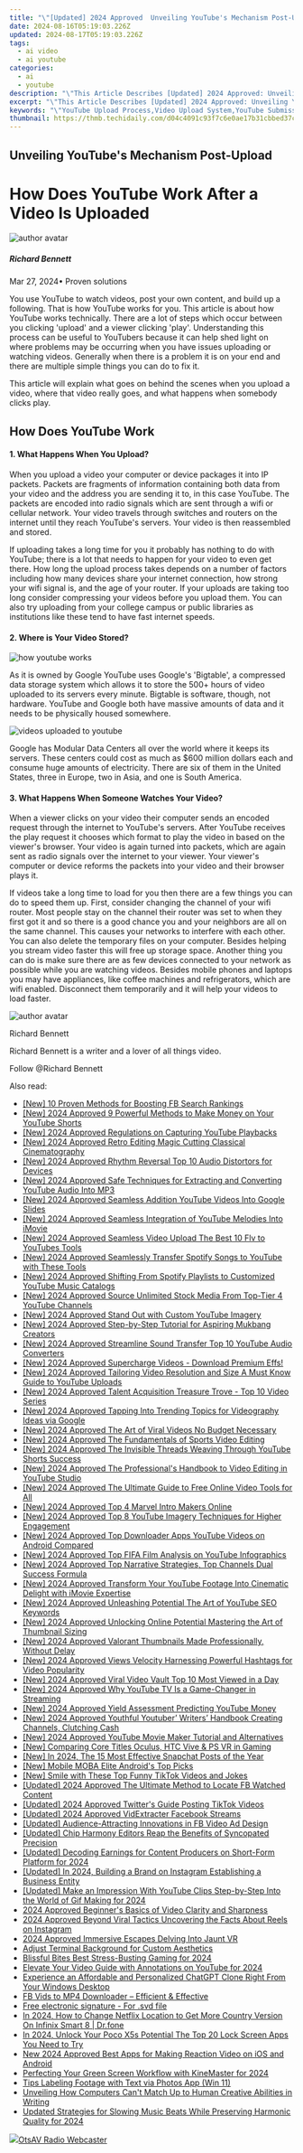 ```yaml
---
title: "\"[Updated] 2024 Approved  Unveiling YouTube's Mechanism Post-Upload\""
date: 2024-08-16T05:19:03.226Z
updated: 2024-08-17T05:19:03.226Z
tags:
  - ai video
  - ai youtube
categories:
  - ai
  - youtube
description: "\"This Article Describes [Updated] 2024 Approved: Unveiling YouTube's Mechanism Post-Upload\""
excerpt: "\"This Article Describes [Updated] 2024 Approved: Unveiling YouTube's Mechanism Post-Upload\""
keywords: "\"YouTube Upload Process,Video Upload System,YouTube Submission Protocol,Media Onboarding on YouTube,Content Delivery Post-Upload,YouTube Storage Mechanics,Streaming Platform Handling\""
thumbnail: https://thmb.techidaily.com/d04c4091c93f7c6e0ae17b31cbbed37cb1d18932b8605027dfc827051ad0a043.jpg
---
```


## Unveiling YouTube's Mechanism Post-Upload

# How Does YouTube Work After a Video Is Uploaded

![author avatar](https://images.wondershare.com/filmora/article-images/richard-bennett.jpg)

##### Richard Bennett

 Mar 27, 2024• Proven solutions

You use YouTube to watch videos, post your own content, and build up a following. That is how YouTube works for you. This article is about how YouTube works technically. There are a lot of steps which occur between you clicking 'upload' and a viewer clicking 'play'. Understanding this process can be useful to YouTubers because it can help shed light on where problems may be occurring when you have issues uploading or watching videos. Generally when there is a problem it is on your end and there are multiple simple things you can do to fix it.

This article will explain what goes on behind the scenes when you upload a video, where that video really goes, and what happens when somebody clicks play.

## How Does YouTube Work

#### 1\. What Happens When You Upload?

When you upload a video your computer or device packages it into IP packets. Packets are fragments of information containing both data from your video and the address you are sending it to, in this case YouTube. The packets are encoded into radio signals which are sent through a wifi or cellular network. Your video travels through switches and routers on the internet until they reach YouTube's servers. Your video is then reassembled and stored.

If uploading takes a long time for you it probably has nothing to do with YouTube; there is a lot that needs to happen for your video to even get there. How long the upload process takes depends on a number of factors including how many devices share your internet connection, how strong your wifi signal is, and the age of your router. If your uploads are taking too long consider compressing your videos before you upload them. You can also try uploading from your college campus or public libraries as institutions like these tend to have fast internet speeds.

#### 2\. Where is Your Video Stored?

![how youtube works](https://images.wondershare.com/filmora/article-images/how-youtube-works.JPG)

As it is owned by Google YouTube uses Google's 'Bigtable', a compressed data storage system which allows it to store the 500+ hours of video uploaded to its servers every minute. Bigtable is software, though, not hardware. YouTube and Google both have massive amounts of data and it needs to be physically housed somewhere.

![videos uploaded to youtube](https://images.wondershare.com/filmora/article-images/videos-uploaded-to-youtube.jpg)

Google has Modular Data Centers all over the world where it keeps its servers. These centers could cost as much as $600 million dollars each and consume huge amounts of electricity. There are six of them in the United States, three in Europe, two in Asia, and one is South America.

#### 3\. What Happens When Someone Watches Your Video?

When a viewer clicks on your video their computer sends an encoded request through the internet to YouTube's servers. After YouTube receives the play request it chooses which format to play the video in based on the viewer's browser. Your video is again turned into packets, which are again sent as radio signals over the internet to your viewer. Your viewer's computer or device reforms the packets into your video and their browser plays it.

If videos take a long time to load for you then there are a few things you can do to speed them up. First, consider changing the channel of your wifi router. Most people stay on the channel their router was set to when they first got it and so there is a good chance you and your neighbors are all on the same channel. This causes your networks to interfere with each other. You can also delete the temporary files on your computer. Besides helping you stream video faster this will free up storage space. Another thing you can do is make sure there are as few devices connected to your network as possible while you are watching videos. Besides mobile phones and laptops you may have appliances, like coffee machines and refrigerators, which are wifi enabled. Disconnect them temporarily and it will help your videos to load faster.

![author avatar](https://images.wondershare.com/filmora/article-images/richard-bennett.jpg)

Richard Bennett

Richard Bennett is a writer and a lover of all things video.

Follow @Richard Bennett


<ins class="adsbygoogle"
     style="display:block"
     data-ad-format="autorelaxed"
     data-ad-client="ca-pub-7571918770474297"
     data-ad-slot="1223367746"></ins>



<ins class="adsbygoogle"
     style="display:block"
     data-ad-client="ca-pub-7571918770474297"
     data-ad-slot="8358498916"
     data-ad-format="auto"
     data-full-width-responsive="true"></ins>

<span class="atpl-alsoreadstyle">Also read:</span>
<div><ul>
<li><a href="https://facebook-clips.techidaily.com/new-10-proven-methods-for-boosting-fb-search-rankings/"><u>[New] 10 Proven Methods for Boosting FB Search Rankings</u></a></li>
<li><a href="https://youtube-webster.techidaily.com/024-approved-9-powerful-methods-to-make-money-on-your-youtube-shorts/"><u>[New] 2024 Approved  9 Powerful Methods to Make Money on Your YouTube Shorts</u></a></li>
<li><a href="https://youtube-lab.techidaily.com/024-approved-regulations-on-capturing-youtube-playbacks/"><u>[New] 2024 Approved  Regulations on Capturing YouTube Playbacks</u></a></li>
<li><a href="https://youtube-lab.techidaily.com/024-approved-retro-editing-magic-cutting-classical-cinematography/"><u>[New] 2024 Approved  Retro Editing Magic  Cutting Classical Cinematography</u></a></li>
<li><a href="https://youtube-lab.techidaily.com/024-approved-rhythm-reversal-top-10-audio-distortors-for-devices/"><u>[New] 2024 Approved  Rhythm Reversal  Top 10 Audio Distortors for Devices</u></a></li>
<li><a href="https://youtube-lab.techidaily.com/024-approved-safe-techniques-for-extracting-and-converting-youtube-audio-into-mp3/"><u>[New] 2024 Approved  Safe Techniques for Extracting and Converting YouTube Audio Into MP3</u></a></li>
<li><a href="https://youtube-lab.techidaily.com/024-approved-seamless-addition-youtube-videos-into-google-slides/"><u>[New] 2024 Approved  Seamless Addition  YouTube Videos Into Google Slides</u></a></li>
<li><a href="https://youtube-lab.techidaily.com/024-approved-seamless-integration-of-youtube-melodies-into-imovie/"><u>[New] 2024 Approved  Seamless Integration of YouTube Melodies Into iMovie</u></a></li>
<li><a href="https://youtube-lab.techidaily.com/024-approved-seamless-video-upload-the-best-10-flv-to-youtubes-tools/"><u>[New] 2024 Approved  Seamless Video Upload  The Best 10 Flv to YouTubes Tools</u></a></li>
<li><a href="https://youtube-lab.techidaily.com/024-approved-seamlessly-transfer-spotify-songs-to-youtube-with-these-tools/"><u>[New] 2024 Approved  Seamlessly Transfer Spotify Songs to YouTube with These Tools</u></a></li>
<li><a href="https://youtube-lab.techidaily.com/024-approved-shifting-from-spotify-playlists-to-customized-youtube-music-catalogs/"><u>[New] 2024 Approved  Shifting From Spotify Playlists to Customized YouTube Music Catalogs</u></a></li>
<li><a href="https://youtube-lab.techidaily.com/024-approved-source-unlimited-stock-media-from-top-tier-4-youtube-channels/"><u>[New] 2024 Approved  Source Unlimited Stock Media From Top-Tier 4 YouTube Channels</u></a></li>
<li><a href="https://youtube-lab.techidaily.com/024-approved-stand-out-with-custom-youtube-imagery/"><u>[New] 2024 Approved  Stand Out with Custom YouTube Imagery</u></a></li>
<li><a href="https://youtube-lab.techidaily.com/024-approved-step-by-step-tutorial-for-aspiring-mukbang-creators/"><u>[New] 2024 Approved  Step-by-Step Tutorial for Aspiring Mukbang Creators</u></a></li>
<li><a href="https://youtube-lab.techidaily.com/024-approved-streamline-sound-transfer-top-10-youtube-audio-converters/"><u>[New] 2024 Approved  Streamline Sound Transfer  Top 10 YouTube Audio Converters</u></a></li>
<li><a href="https://youtube-lab.techidaily.com/024-approved-supercharge-videos-download-premium-effs/"><u>[New] 2024 Approved  Supercharge Videos - Download Premium Effs!</u></a></li>
<li><a href="https://youtube-lab.techidaily.com/024-approved-tailoring-video-resolution-and-size-a-must-know-guide-to-youtube-uploads/"><u>[New] 2024 Approved  Tailoring Video Resolution and Size  A Must Know Guide to YouTube Uploads</u></a></li>
<li><a href="https://youtube-lab.techidaily.com/024-approved-talent-acquisition-treasure-trove-top-10-video-series/"><u>[New] 2024 Approved  Talent Acquisition Treasure Trove - Top 10 Video Series</u></a></li>
<li><a href="https://youtube-lab.techidaily.com/024-approved-tapping-into-trending-topics-for-videography-ideas-via-google/"><u>[New] 2024 Approved  Tapping Into Trending Topics for Videography Ideas via Google</u></a></li>
<li><a href="https://youtube-lab.techidaily.com/024-approved-the-art-of-viral-videos-no-budget-necessary/"><u>[New] 2024 Approved  The Art of Viral Videos  No Budget Necessary</u></a></li>
<li><a href="https://youtube-lab.techidaily.com/024-approved-the-fundamentals-of-sports-video-editing/"><u>[New] 2024 Approved  The Fundamentals of Sports Video Editing</u></a></li>
<li><a href="https://youtube-lab.techidaily.com/024-approved-the-invisible-threads-weaving-through-youtube-shorts-success/"><u>[New] 2024 Approved  The Invisible Threads Weaving Through YouTube Shorts Success</u></a></li>
<li><a href="https://youtube-lab.techidaily.com/024-approved-the-professionals-handbook-to-video-editing-in-youtube-studio/"><u>[New] 2024 Approved  The Professional's Handbook to Video Editing in YouTube Studio</u></a></li>
<li><a href="https://youtube-lab.techidaily.com/024-approved-the-ultimate-guide-to-free-online-video-tools-for-all/"><u>[New] 2024 Approved  The Ultimate Guide to Free Online Video Tools for All</u></a></li>
<li><a href="https://youtube-lab.techidaily.com/024-approved-top-4-marvel-intro-makers-online/"><u>[New] 2024 Approved  Top 4 Marvel Intro Makers Online</u></a></li>
<li><a href="https://youtube-lab.techidaily.com/024-approved-top-8-youtube-imagery-techniques-for-higher-engagement/"><u>[New] 2024 Approved  Top 8 YouTube Imagery Techniques for Higher Engagement</u></a></li>
<li><a href="https://youtube-lab.techidaily.com/024-approved-top-downloader-apps-youtube-videos-on-android-compared/"><u>[New] 2024 Approved  Top Downloader Apps  YouTube Videos on Android Compared</u></a></li>
<li><a href="https://youtube-lab.techidaily.com/024-approved-top-fifa-film-analysis-on-youtube-infographics/"><u>[New] 2024 Approved  Top FIFA Film Analysis on YouTube Infographics</u></a></li>
<li><a href="https://youtube-lab.techidaily.com/024-approved-top-narrative-strategies-top-channels-dual-success-formula/"><u>[New] 2024 Approved  Top Narrative Strategies, Top Channels  Dual Success Formula</u></a></li>
<li><a href="https://youtube-lab.techidaily.com/024-approved-transform-your-youtube-footage-into-cinematic-delight-with-imovie-expertise/"><u>[New] 2024 Approved  Transform Your YouTube Footage Into Cinematic Delight with iMovie Expertise</u></a></li>
<li><a href="https://youtube-lab.techidaily.com/024-approved-unleashing-potential-the-art-of-youtube-seo-keywords/"><u>[New] 2024 Approved  Unleashing Potential  The Art of YouTube SEO Keywords</u></a></li>
<li><a href="https://youtube-lab.techidaily.com/024-approved-unlocking-online-potential-mastering-the-art-of-thumbnail-sizing/"><u>[New] 2024 Approved  Unlocking Online Potential  Mastering the Art of Thumbnail Sizing</u></a></li>
<li><a href="https://youtube-lab.techidaily.com/024-approved-valorant-thumbnails-made-professionally-without-delay/"><u>[New] 2024 Approved  Valorant Thumbnails Made Professionally, Without Delay</u></a></li>
<li><a href="https://youtube-lab.techidaily.com/024-approved-views-velocity-harnessing-powerful-hashtags-for-video-popularity/"><u>[New] 2024 Approved  Views Velocity  Harnessing Powerful Hashtags for Video Popularity</u></a></li>
<li><a href="https://youtube-lab.techidaily.com/024-approved-viral-video-vault-top-10-most-viewed-in-a-day/"><u>[New] 2024 Approved  Viral Video Vault  Top 10 Most Viewed in a Day</u></a></li>
<li><a href="https://youtube-lab.techidaily.com/024-approved-why-youtube-tv-is-a-game-changer-in-streaming/"><u>[New] 2024 Approved  Why YouTube TV Is a Game-Changer in Streaming</u></a></li>
<li><a href="https://youtube-lab.techidaily.com/024-approved-yield-assessment-predicting-youtube-money/"><u>[New] 2024 Approved  Yield Assessment  Predicting YouTube Money</u></a></li>
<li><a href="https://youtube-lab.techidaily.com/024-approved-youthful-youtuber-writers-handbook-creating-channels-clutching-cash/"><u>[New] 2024 Approved  Youthful Youtuber’ Writers’ Handbook  Creating Channels, Clutching Cash</u></a></li>
<li><a href="https://youtube-lab.techidaily.com/024-approved-youtube-movie-maker-tutorial-and-alternatives/"><u>[New] 2024 Approved  YouTube Movie Maker Tutorial and Alternatives</u></a></li>
<li><a href="https://extra-lessons.techidaily.com/new-comparing-core-titles-oculus-htc-vive-and-ps-vr-in-gaming/"><u>[New] Comparing Core Titles  Oculus, HTC Vive & PS VR in Gaming</u></a></li>
<li><a href="https://snapchat-videos.techidaily.com/new-in-2024-the-15-most-effective-snapchat-posts-of-the-year/"><u>[New] In 2024, The 15 Most Effective Snapchat Posts of the Year</u></a></li>
<li><a href="https://video-capture.techidaily.com/new-mobile-moba-elite-androids-top-picks/"><u>[New] Mobile MOBA Elite  Android's Top Picks</u></a></li>
<li><a href="https://tiktok-clips.techidaily.com/new-smile-with-these-top-funny-tiktok-videos-and-jokes/"><u>[New] Smile with These  Top Funny TikTok Videos and Jokes</u></a></li>
<li><a href="https://facebook-video-files.techidaily.com/updated-2024-approved-the-ultimate-method-to-locate-fb-watched-content/"><u>[Updated] 2024 Approved  The Ultimate Method to Locate FB Watched Content</u></a></li>
<li><a href="https://twitter-clips.techidaily.com/updated-2024-approved-twitters-guide-posting-tiktok-videos/"><u>[Updated] 2024 Approved  Twitter's Guide  Posting TikTok Videos</u></a></li>
<li><a href="https://facebook-videos.techidaily.com/updated-2024-approved-vidextracter-facebook-streams/"><u>[Updated] 2024 Approved  VidExtracter  Facebook Streams</u></a></li>
<li><a href="https://facebook-video-content.techidaily.com/updated-audience-attracting-innovations-in-fb-video-ad-design/"><u>[Updated] Audience-Attracting Innovations in FB Video Ad Design</u></a></li>
<li><a href="https://extra-information.techidaily.com/updated-chip-harmony-editors-reap-the-benefits-of-syncopated-precision/"><u>[Updated] Chip Harmony  Editors Reap the Benefits of Syncopated Precision</u></a></li>
<li><a href="https://facebook-record-videos.techidaily.com/updated-decoding-earnings-for-content-producers-on-short-form-platform-for-2024/"><u>[Updated] Decoding Earnings for Content Producers on Short-Form Platform for 2024</u></a></li>
<li><a href="https://instagram-clips.techidaily.com/updated-in-2024-building-a-brand-on-instagram-establishing-a-business-entity/"><u>[Updated] In 2024, Building a Brand on Instagram  Establishing a Business Entity</u></a></li>
<li><a href="https://youtube-docs.techidaily.com/ed-make-an-impression-with-youtube-clips-step-by-step-into-the-world-of-gif-making-for-2024/"><u>[Updated] Make an Impression With YouTube Clips  Step-by-Step Into the World of Gif Making for 2024</u></a></li>
<li><a href="https://extra-resources.techidaily.com/2024-approved-beginners-basics-of-video-clarity-and-sharpness/"><u>2024 Approved  Beginner's Basics of Video Clarity and Sharpness</u></a></li>
<li><a href="https://instagram-videos.techidaily.com/2024-approved-beyond-viral-tactics-uncovering-the-facts-about-reels-on-instagram/"><u>2024 Approved  Beyond Viral Tactics  Uncovering the Facts About Reels on Instagram</u></a></li>
<li><a href="https://article-tips.techidaily.com/2024-approved-immersive-escapes-delving-into-jaunt-vr/"><u>2024 Approved  Immersive Escapes  Delving Into Jaunt VR</u></a></li>
<li><a href="https://win11-tips.techidaily.com/adjust-terminal-background-for-custom-aesthetics/"><u>Adjust Terminal Background for Custom Aesthetics</u></a></li>
<li><a href="https://visual-screen-recording.techidaily.com/blissful-bites-best-stress-busting-gaming-for-2024/"><u>Blissful Bites  Best Stress-Busting Gaming for 2024</u></a></li>
<li><a href="https://youtube-clips.techidaily.com/elevate-your-video-guide-with-annotations-on-youtube-for-2024/"><u>Elevate Your Video Guide with Annotations on YouTube for 2024</u></a></li>
<li><a href="https://tech-hub.techidaily.com/1722109704135-experience-an-affordable-and-personalized-chatgpt-clone-right-from-your-windows-desktop/"><u>Experience an Affordable and Personalized ChatGPT Clone Right From Your Windows Desktop</u></a></li>
<li><a href="https://facebook-video-recording.techidaily.com/fb-vids-to-mp4-downloader-efficient-and-effective/"><u>FB Vids to MP4 Downloader – Efficient & Effective</u></a></li>
<li><a href="https://phone-solutions.techidaily.com/free-electronic-signature-for-svd-file-by-ldigisigner-sign-a-word-sign-a-word/"><u>Free electronic signature - For .svd file</u></a></li>
<li><a href="https://review-topics.techidaily.com/in-2024-how-to-change-netflix-location-to-get-more-country-version-on-infinix-smart-8-drfone-by-drfone-virtual-android/"><u>In 2024, How to Change Netflix Location to Get More Country Version On Infinix Smart 8 | Dr.fone</u></a></li>
<li><a href="https://easy-unlock-android.techidaily.com/in-2024-unlock-your-poco-x5s-potential-the-top-20-lock-screen-apps-you-need-to-try-by-drfone-android/"><u>In 2024, Unlock Your Poco X5s Potential The Top 20 Lock Screen Apps You Need to Try</u></a></li>
<li><a href="https://ai-driven-video-production.techidaily.com/new-2024-approved-best-apps-for-making-reaction-video-on-ios-and-android/"><u>New 2024 Approved Best Apps for Making Reaction Video on iOS and Android</u></a></li>
<li><a href="https://extra-skills.techidaily.com/perfecting-your-green-screen-workflow-with-kinemaster-for-2024/"><u>Perfecting Your Green Screen Workflow with KineMaster for 2024</u></a></li>
<li><a href="https://extra-information.techidaily.com/tips-labeling-footage-with-text-via-photos-app-win-11/"><u>Tips  Labeling Footage with Text via Photos App (Win 11)</u></a></li>
<li><a href="https://tech-revival.techidaily.com/unveiling-how-computers-cant-match-up-to-human-creative-abilities-in-writing/"><u>Unveiling How Computers Can't Match Up to Human Creative Abilities in Writing</u></a></li>
<li><a href="https://audio-editing.techidaily.com/updated-strategies-for-slowing-music-beats-while-preserving-harmonic-quality-for-2024/"><u>Updated Strategies for Slowing Music Beats While Preserving Harmonic Quality for 2024</u></a></li>
</ul></div>

<!-- affiliate ads begin -->
<a href="https://otszone.ots7.com/order/checkout.php?PRODS=4713322&QTY=1&AFFILIATE=108875&CART=1"><img src="https://green.ots7.com/screenshots/OtsAV/OtsAVRadio1.90-300x188.jpg" border="0">OtsAV Radio Webcaster</a>
<!-- affiliate ads end -->